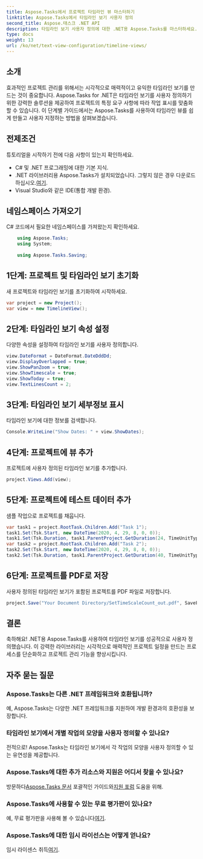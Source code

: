 ```yaml
---
title: Aspose.Tasks에서 프로젝트 타임라인 뷰 마스터하기
linktitle: Aspose.Tasks에서 타임라인 보기 사용자 정의
second_title: Aspose.태스크 .NET API
description: 타임라인 보기 사용자 정의에 대한 .NET용 Aspose.Tasks를 마스터하세요. 프로젝트 요구 사항에 맞춰 시각적으로 매력적인 타임라인을 통해 프로젝트 관리를 강화하세요.
type: docs
weight: 13
url: /ko/net/text-view-configuration/timeline-views/
---
```

## 소개
효과적인 프로젝트 관리를 위해서는 시각적으로 매력적이고 유익한 타임라인 보기를 만드는 것이 중요합니다. Aspose.Tasks for .NET은 타임라인 보기를 사용자 정의하기 위한 강력한 솔루션을 제공하여 프로젝트의 특정 요구 사항에 따라 작업 표시를 맞춤화할 수 있습니다. 이 단계별 가이드에서는 Aspose.Tasks를 사용하여 타임라인 뷰를 쉽게 만들고 사용자 지정하는 방법을 살펴보겠습니다.
## 전제조건
튜토리얼을 시작하기 전에 다음 사항이 있는지 확인하세요.
- C# 및 .NET 프로그래밍에 대한 기본 지식.
-  .NET 라이브러리용 Aspose.Tasks가 설치되었습니다. 그렇지 않은 경우 다운로드하십시오.[여기](https://releases.aspose.com/tasks/net/).
- Visual Studio와 같은 IDE(통합 개발 환경).
## 네임스페이스 가져오기
C# 코드에서 필요한 네임스페이스를 가져왔는지 확인하세요.
```csharp
    using Aspose.Tasks;
    using System;
    
    using Aspose.Tasks.Saving;
```
## 1단계: 프로젝트 및 타임라인 보기 초기화
새 프로젝트와 타임라인 보기를 초기화하여 시작하세요.
```csharp
var project = new Project();
var view = new TimelineView();
```
## 2단계: 타임라인 보기 속성 설정
다양한 속성을 설정하여 타임라인 보기를 사용자 정의합니다.
```csharp
view.DateFormat = DateFormat.DateDddDd;
view.DisplayOverlapped = true;
view.ShowPanZoom = true;
view.ShowTimescale = true;
view.ShowToday = true;
view.TextLinesCount = 2;
```
## 3단계: 타임라인 보기 세부정보 표시
타임라인 보기에 대한 정보를 검색합니다.
```csharp
Console.WriteLine("Show Dates: " + view.ShowDates);
```
## 4단계: 프로젝트에 뷰 추가
프로젝트에 사용자 정의된 타임라인 보기를 추가합니다.
```csharp
project.Views.Add(view);
```
## 5단계: 프로젝트에 테스트 데이터 추가
샘플 작업으로 프로젝트를 채웁니다.
```csharp
var task1 = project.RootTask.Children.Add("Task 1");
task1.Set(Tsk.Start, new DateTime(2020, 4, 29, 8, 0, 0));
task1.Set(Tsk.Duration, task1.ParentProject.GetDuration(24, TimeUnitType.Hour));
var task2 = project.RootTask.Children.Add("Task 2");
task2.Set(Tsk.Start, new DateTime(2020, 4, 29, 8, 0, 0));
task2.Set(Tsk.Duration, task1.ParentProject.GetDuration(40, TimeUnitType.Hour));
```
## 6단계: 프로젝트를 PDF로 저장
사용자 정의된 타임라인 보기가 포함된 프로젝트를 PDF 파일로 저장합니다.
```csharp
project.Save("Your Document Directory/SetTimeScaleCount_out.pdf", SaveFileFormat.Pdf);
```
## 결론
축하해요! .NET용 Aspose.Tasks를 사용하여 타임라인 보기를 성공적으로 사용자 정의했습니다. 이 강력한 라이브러리는 시각적으로 매력적인 프로젝트 일정을 만드는 프로세스를 단순화하고 프로젝트 관리 기능을 향상시킵니다.
## 자주 묻는 질문
### Aspose.Tasks는 다른 .NET 프레임워크와 호환됩니까?
예, Aspose.Tasks는 다양한 .NET 프레임워크를 지원하여 개발 환경과의 호환성을 보장합니다.
### 타임라인 보기에서 개별 작업의 모양을 사용자 정의할 수 있나요?
전적으로! Aspose.Tasks는 타임라인 보기에서 각 작업의 모양을 사용자 정의할 수 있는 유연성을 제공합니다.
### Aspose.Tasks에 대한 추가 리소스와 지원은 어디서 찾을 수 있나요?
 방문하다[Aspose.Tasks 문서](https://reference.aspose.com/tasks/net/) 포괄적인 가이드와[지원 포럼](https://forum.aspose.com/c/tasks/15) 도움을 위해.
### Aspose.Tasks에 사용할 수 있는 무료 평가판이 있나요?
 예, 무료 평가판을 사용해 볼 수 있습니다[여기](https://releases.aspose.com/).
### Aspose.Tasks에 대한 임시 라이선스는 어떻게 얻나요?
 임시 라이센스 취득[여기](https://purchase.aspose.com/temporary-license/).